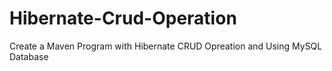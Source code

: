 # Hibernate-Crud-Operation
Create a Maven Program with Hibernate CRUD Opreation and Using MySQL Database
